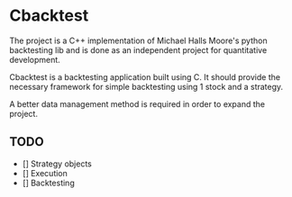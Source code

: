 # Cbacktest

The project is a C++ implementation of Michael Halls Moore's python backtesting lib and is done as an independent project for quantitative development. 

Cbacktest is a backtesting application built using C. It should provide the necessary framework for simple backtesting using 1 stock and a strategy.

A better data management method is required in order to expand the project.

## TODO
- [] Strategy objects
- [] Execution
- [] Backtesting